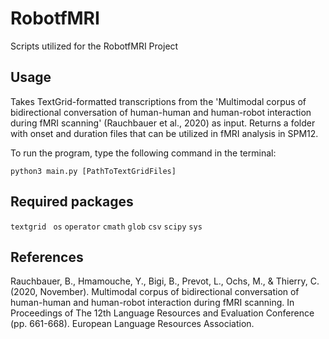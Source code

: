 # RobotfMRI
Scripts utilized for the RobotfMRI Project

## Usage
Takes TextGrid-formatted transcriptions from the 'Multimodal corpus of bidirectional conversation of human-human and human-robot interaction during fMRI scanning' (Rauchbauer et al., 2020) as input. Returns a folder with onset and duration files that can be utilized in fMRI analysis in SPM12.

To run the program, type the following command in the terminal:

```python3 main.py [PathToTextGridFiles]```

## Required packages
```textgrid ```
```os```
```operator```
```cmath```
```glob```
```csv```
```scipy```
```sys```



## References
Rauchbauer, B., Hmamouche, Y., Bigi, B., Prevot, L., Ochs, M., & Thierry, C. (2020, November). Multimodal corpus of bidirectional conversation of human-human and human-robot interaction during fMRI scanning. In Proceedings of The 12th Language Resources and Evaluation Conference (pp. 661-668). European Language Resources Association.